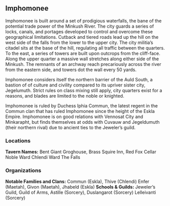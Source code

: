 ## Imphomonee

Imphomonee is built around a set of prodigious waterfalls, the bane of the potential trade power of the Minkush River. The city guards a series of locks, canals, and portages developed to control and overcome these geographical limitations. Cutback and tiered roads lead up the hill on the west side of the falls from the lower to the upper city. The city militia’s citadel sits at the base of the hill, regulating all traffic between the quarters. To the east, a series of towers are built upon outcrops from the cliff-face. Along the upper quarter a massive wall stretches along either side of the Minkush. The remnants of an archway reach precariously across the river from the eastern side, and towers dot the wall every 50 yards.

Imphomonee considers itself the northern barrier of the Auld South, a bastion of of culture and civility compared to its upriver sister city, Jegelumuth. Strict rules on class mixing still apply, city quarters exist for a reasons, and blades are limited to the noble or knighted.

Imphomonee is ruled by Duchess Iphia Commun, the latest regent in the Commun clan that has ruled Imphomonee since the height of the Eskla Empire. Imphomonee is on good relations with Vennosat City and Minkarapht, but finds themselves at odds with Cuvauw and Jegeldumuth (their northern rival) due to ancient ties to the Jeweler’s guild.

### Locations
**Tavern Names:** Bent Giant Groghouse, Brass Squire Inn, Red Fox Cellar
Noble Ward
Chlendi Ward
The Falls

### Organizations
**Notable Families and Clans:** Commun (Eskla), Thive (Chlendi) Enfer (Maetah), Givon (Maetah), Jhabeld (Eskla)
**Schools & Guilds:** Jeweler’s Guild, Guild of Arms, Astille (Sorcery), Duslangarot (Sorcery) Lelleivanti (Sorcery)